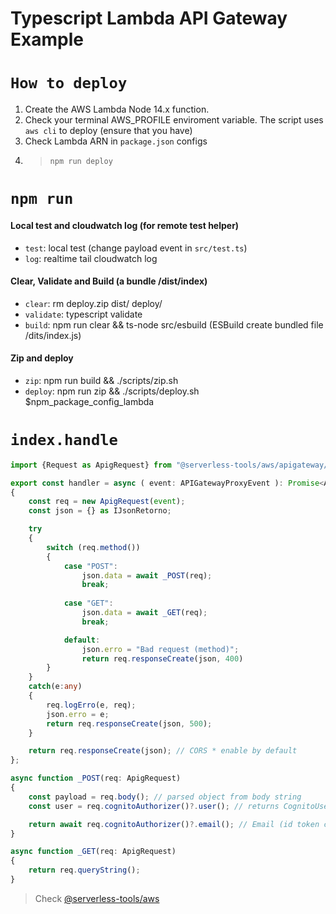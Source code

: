 # Typescript Lambda API Gateway Example

# `How to deploy`

1. Create the AWS Lambda Node 14.x function.
2. Check your terminal AWS_PROFILE enviroment variable. The script uses `aws cli` to deploy (ensure that you have)
3. Check Lambda ARN in `package.json` configs 
4. > `npm run deploy`

# `npm run`

#### Local test and cloudwatch log (for remote test helper)
- `test`: local test (change payload event in `src/test.ts`)
- `log`: realtime tail cloudwatch log

#### Clear, Validate and Build (a bundle /dist/index)
- `clear`: rm deploy.zip dist/ deploy/
- `validate`: typescript validate
- `build`: npm run clear && ts-node src/esbuild (ESBuild create bundled file /dits/index.js)

#### Zip and deploy
- `zip`: npm run build && ./scripts/zip.sh
- `deploy`: npm run zip && ./scripts/deploy.sh $npm_package_config_lambda

# `index.handle`

```typescript
import {Request as ApigRequest} from "@serverless-tools/aws/apigateway/Request";

export const handler = async ( event: APIGatewayProxyEvent ): Promise<APIGatewayProxyResult> =>
{
	const req = new ApigRequest(event);
	const json = {} as IJsonRetorno;

	try
	{
		switch (req.method())
		{
			case "POST":
				json.data = await _POST(req);
				break;
				
			case "GET":
				json.data = await _GET(req);
				break;

			default:
				json.erro = "Bad request (method)";
				return req.responseCreate(json, 400)
		}
	}
	catch(e:any)
	{
		req.logErro(e, req);
		json.erro = e;
		return req.responseCreate(json, 500);
	}

	return req.responseCreate(json); // CORS * enable by default
};

async function _POST(req: ApigRequest) 
{
	const payload = req.body(); // parsed object from body string
	const user = req.cognitoAuthorizer()?.user(); // returns CognitoUser object

	return await req.cognitoAuthorizer()?.email(); // Email (id token cames with request, access token has to go through cognito api to get user)
}

async function _GET(req: ApigRequest) 
{
	return req.queryString();
}
```

> Check [@serverless-tools/aws](https://github.com/serverless-tools/aws)
